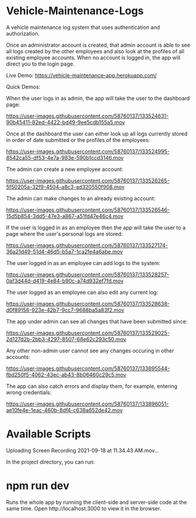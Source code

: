 # Vehicle-Maintenance-Logs
A vehicle maintenance log system that uses authentication and authorization.

Once an administrator account is created, that admin account is able to see all logs created by the other employees and also look at the profiles of all existing employee accounts. When no account is logged in, the app will direct you to the login page.

Live Demo: https://vehicle-maintenance-app.herokuapp.com/


Quick Demos:

When the user logs in as admin, the app will take the user to the dashboard page:


https://user-images.githubusercontent.com/58760137/133524631-90b45411-82ed-4422-bd49-9ee5cdb155a5.mov




Once at the dashboard the user can either look up all logs currently stored in order of date submitted or the profiles of the employees:


https://user-images.githubusercontent.com/58760137/133524995-8542ca55-df53-4e7a-983e-590b1ccd3146.mov


The admin can create a new employee account:


https://user-images.githubusercontent.com/58760137/133526265-5f50205a-32f9-4504-a8c3-ad320550f908.mov


The admin can make changes to an already existing account:


https://user-images.githubusercontent.com/58760137/133526546-15d5b854-3dd5-47e3-a867-a51fd47e46c4.mov


If the user is logged in as an employee then the app will take the user to a page where the user's personal logs are stored:


https://user-images.githubusercontent.com/58760137/133527174-36a21d49-51d4-46d5-b5a7-1ca2fe4a6abe.mov


The user logged in as an employee can add logs to the system:


https://user-images.githubusercontent.com/58760137/133528257-0af3d44d-d419-4e84-b90c-a74d932ef7fd.mov

The user logged as an employee can also edit any current log:


https://user-images.githubusercontent.com/58760137/133528638-d0f89156-923e-42b7-9cc7-9688ba5a83f2.mov


The app under admin can see all changes that have been submitted since:


https://user-images.githubusercontent.com/58760137/133529025-2d127d2b-2bb3-4297-8507-68e62c293c50.mov


Any other non-admin user cannot see any changes occuring in other accounts:


https://user-images.githubusercontent.com/58760137/133895544-fbd250f5-4062-43ec-ab43-8b06460c29c5.mov

The app can also catch errors and display them, for example, entering wrong credentials:



https://user-images.githubusercontent.com/58760137/133896051-ae10fe4e-1eac-460b-8df4-c638a652de42.mov


# Available Scripts

Uploading Screen Recording 2021-09-18 at 11.34.43 AM.mov…


In the project directory, you can run:

# npm run dev
Runs the whole app by running the client-side and server-side code at the same time.
Open http://localhost:3000 to view it in the browser.




